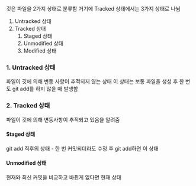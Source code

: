 깃은 파일을 2가지 상태로 분류함
거기에 Tracked 상태에서는 3가지 상태로 나뉨

1. Untracked 상태
2. Tracked 상태
	1.  Staged 상태
	2. Unmodified 상태
	3. Modified 상태

### 1.  Untracked 상태
파일이 깃에 의해 변동 사항이 추적되지 않는 상태
이 상태는 보통 파일을 생성 후 한 번도 git add를 하지 않을 때 발생함

### 2. Tracked 상태
파일이 깃에 의해 변동사항이 추적되고 있음을 알려줌
#### Staged 상태
git add 직후의 상태 - 한 번 커밋되더라도 수정 후 git add하면 이 상태

#### Unmodified 상태
현재와 최신 커밋을 비교하고 바뀐게 없다면 현재 상태
